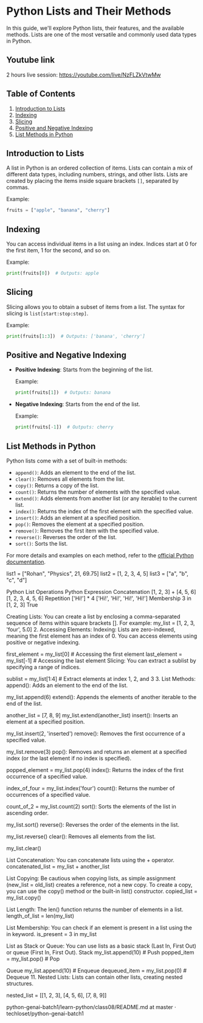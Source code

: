 # Python Lists and Their Methods

In this guide, we'll explore Python lists, their features, and the available methods. Lists are one of the most versatile and commonly used data types in Python.

## Youtube link 
2 hours live session: https://youtube.com/live/NzFLZkVtwMw

## Table of Contents

1. [Introduction to Lists](#introduction-to-lists)
2. [Indexing](#indexing)
3. [Slicing](#slicing)
4. [Positive and Negative Indexing](#positive-and-negative-indexing)
5. [List Methods in Python](#list-methods-in-python)

## Introduction to Lists

A list in Python is an ordered collection of items. Lists can contain a mix of different data types, including numbers, strings, and other lists. Lists are created by placing the items inside square brackets `[]`, separated by commas.

Example:
```python
fruits = ["apple", "banana", "cherry"]
```

## Indexing

You can access individual items in a list using an index. Indices start at 0 for the first item, 1 for the second, and so on.

Example:
```python
print(fruits[0])  # Outputs: apple
```

## Slicing

Slicing allows you to obtain a subset of items from a list. The syntax for slicing is `list[start:stop:step]`.

Example:
```python
print(fruits[1:3])  # Outputs: ['banana', 'cherry']
```

## Positive and Negative Indexing

- **Positive Indexing**: Starts from the beginning of the list.
  
  Example:
  ```python
  print(fruits[1])  # Outputs: banana
  ```

- **Negative Indexing**: Starts from the end of the list.
  
  Example:
  ```python
  print(fruits[-1])  # Outputs: cherry
  ```

## List Methods in Python

Python lists come with a set of built-in methods:

- `append()`: Adds an element to the end of the list.
- `clear()`: Removes all elements from the list.
- `copy()`: Returns a copy of the list.
- `count()`: Returns the number of elements with the specified value.
- `extend()`: Adds elements from another list (or any iterable) to the current list.
- `index()`: Returns the index of the first element with the specified value.
- `insert()`: Adds an element at a specified position.
- `pop()`: Removes the element at a specified position.
- `remove()`: Removes the first item with the specified value.
- `reverse()`: Reverses the order of the list.
- `sort()`: Sorts the list.

For more details and examples on each method, refer to the [official Python documentation](https://docs.python.org/3/tutorial/datastructures.html#more-on-lists).


list1 = ["Rohan", "Physics", 21, 69.75] list2 = [1, 2, 3, 4, 5] list3 = ["a", "b", "c", "d"]

Python List Operations
Python Expression Concatenation [1, 2, 3] + [4, 5, 6] [1, 2, 3, 4, 5, 6] Repetition ['Hi!'] * 4 ['Hi!', 'Hi!', 'Hi!', 'Hi!'] Membership 3 in [1, 2, 3] True

Creating Lists: You can create a list by enclosing a comma-separated sequence of items within square brackets []. For example:
my_list = [1, 2, 3, 'four', 5.0] 2. Accessing Elements: Indexing: Lists are zero-indexed, meaning the first element has an index of 0. You can access elements using positive or negative indexing.

first_element = my_list[0] # Accessing the first element last_element = my_list[-1] # Accessing the last element Slicing: You can extract a sublist by specifying a range of indices.

sublist = my_list[1:4] # Extract elements at index 1, 2, and 3 3. List Methods: append(): Adds an element to the end of the list.

my_list.append(6) extend(): Appends the elements of another iterable to the end of the list.

another_list = [7, 8, 9] my_list.extend(another_list) insert(): Inserts an element at a specified position.

my_list.insert(2, 'inserted') remove(): Removes the first occurrence of a specified value.

my_list.remove(3) pop(): Removes and returns an element at a specified index (or the last element if no index is specified).

popped_element = my_list.pop(4) index(): Returns the index of the first occurrence of a specified value.

index_of_four = my_list.index('four') count(): Returns the number of occurrences of a specified value.

count_of_2 = my_list.count(2) sort(): Sorts the elements of the list in ascending order.

my_list.sort() reverse(): Reverses the order of the elements in the list.

my_list.reverse() clear(): Removes all elements from the list.

my_list.clear()

List Concatenation: You can concatenate lists using the + operator.
concatenated_list = my_list + another_list

List Copying: Be cautious when copying lists, as simple assignment (new_list = old_list) creates a reference, not a new copy. To create a copy, you can use the copy() method or the built-in list() constructor.
copied_list = my_list.copy()

List Length: The len() function returns the number of elements in a list.
length_of_list = len(my_list)

List Membership: You can check if an element is present in a list using the in keyword.
is_present = 3 in my_list

List as Stack or Queue: You can use lists as a basic stack (Last In, First Out) or queue (First In, First Out).
Stack my_list.append(10) # Push popped_item = my_list.pop() # Pop

Queue my_list.append(10) # Enqueue dequeued_item = my_list.pop(0) # Dequeue 11. Nested Lists: Lists can contain other lists, creating nested structures.

nested_list = [[1, 2, 3], [4, 5, 6], [7, 8, 9]]

python-genai-batch1/learn-python/class08/README.md at master · techloset/python-genai-batch1 